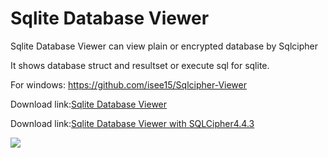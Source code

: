 Sqlite Database Viewer
=============

Sqlite Database Viewer can view plain or encrypted database by Sqlcipher

It shows database struct and resultset or execute sql for sqlite.

For windows: https://github.com/isee15/Sqlcipher-Viewer

Download link:<a href="https://raw.githubusercontent.com/isee15/Sqlite-Viewer/master/SqliteViewer.app.zip">Sqlite Database Viewer</a>

Download link:<a href="https://github.com/isee15/Sqlite-Viewer/raw/fmdatabase/SqliteViewer_SQLCipher4.4.3.zip">Sqlite Database Viewer with SQLCipher4.4.3</a>


<img src="https://raw.githubusercontent.com/isee15/Sqlite-Viewer/master/snapshot.png"/>
